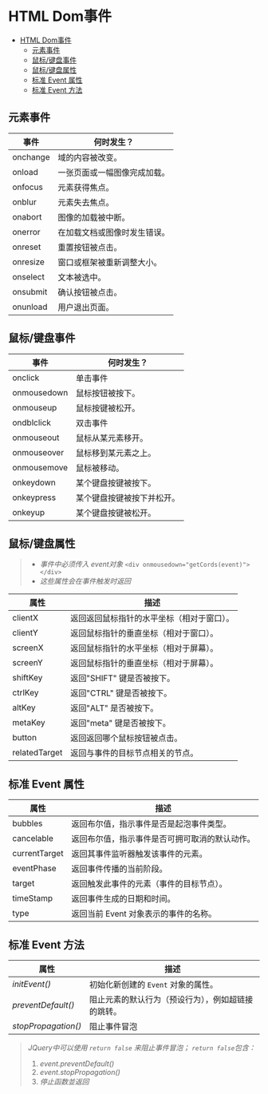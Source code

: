 # HTML Dom事件

<!-- TOC -->

- [HTML Dom事件](#html-dom事件)
    - [元素事件](#元素事件)
    - [鼠标/键盘事件](#鼠标键盘事件)
    - [鼠标/键盘属性](#鼠标键盘属性)
    - [标准 Event 属性](#标准-event-属性)
    - [标准 Event 方法](#标准-event-方法)

<!-- /TOC -->

## 元素事件

|   事件   |          何时发生？          
| -------- | -----------------------
| onchange | 域的内容被改变。             
| onload   | 一张页面或一幅图像完成加载。 
| onfocus  | 元素获得焦点。               
| onblur   | 元素失去焦点。               
| onabort  | 图像的加载被中断。           
| onerror  | 在加载文档或图像时发生错误。 
| onreset  | 重置按钮被点击。             
| onresize | 窗口或框架被重新调整大小。   
| onselect | 文本被选中。                 
| onsubmit | 确认按钮被点击。             
| onunload | 用户退出页面。               

## 鼠标/键盘事件

|    事件     |         何时发生？         
| ----------- | -------------------------- 
| onclick     | 单击事件                   
| onmousedown | 鼠标按钮被按下。           
| onmouseup   | 鼠标按键被松开。           
| ondblclick  | 双击事件                   
| onmouseout  | 鼠标从某元素移开。         
| onmouseover | 鼠标移到某元素之上。       
| onmousemove | 鼠标被移动。               
| onkeydown   | 某个键盘按键被按下。       
| onkeypress  | 某个键盘按键被按下并松开。 
| onkeyup     | 某个键盘按键被松开。       
	
## 鼠标/键盘属性

> - *事件中必须传入 event对象* `<div onmousedown="getCords(event)"></div>`
> - *这些属性会在事件触发时返回*

|     属性      |                     描述                     
| ------------- | --------------------------------------
| clientX       | 返回返回鼠标指针的水平坐标（相对于窗口）。     
| clientY       | 返回鼠标指针的垂直坐标（相对于窗口）。     
| screenX       | 返回鼠标指针的水平坐标（相对于屏幕）。 
| screenY       | 返回鼠标指针的垂直坐标（相对于屏幕）。 
| shiftKey      | 返回"SHIFT" 键是否被按下。   
| ctrlKey       | 返回"CTRL" 键是否被按下。    
| altKey        | 返回"ALT" 是否被按下。      
| metaKey       | 返回"meta" 键是否被按下。    
| button        | 返回返回哪个鼠标按钮被点击。     
| relatedTarget | 返回与事件的目标节点相关的节点。            
	
## 标准 Event 属性

|     属性      |                      描述                      
| ------------- | -------------------------------------
| bubbles       | 返回布尔值，指示事件是否是起泡事件类型。       
| cancelable    | 返回布尔值，指示事件是否可拥可取消的默认动作。 
| currentTarget | 返回其事件监听器触发该事件的元素。             
| eventPhase    | 返回事件传播的当前阶段。                       
| target        | 返回触发此事件的元素（事件的目标节点）。       
| timeStamp     | 返回事件生成的日期和时间。                     
| type          | 返回当前 Event 对象表示的事件的名称。          
	
## 标准 Event 方法

|        属性       |                      描述                      
| ------------------| -------------------------------------
| *initEvent()*       | 初始化新创建的 `Event` 对象的属性。
| *preventDefault()*  | 阻止元素的默认行为（预设行为），例如超链接的跳转。
| *stopPropagation()* | 阻止事件冒泡

> *JQuery中可以使用 `return false` 来阻止事件冒泡； `return false`包含：*
> 1. *event.preventDefault()*
> 2. *event.stopPropagation()*
> 3. *停止函数並返回*
	